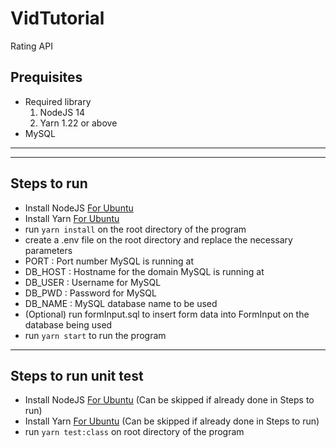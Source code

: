 # VidTutorial
Rating API

## Prequisites
- Required library
  1) NodeJS 14
  2) Yarn 1.22 or above
- MySQL
---

---
## Steps to run
- Install NodeJS [For Ubuntu](https://www.digitalocean.com/community/tutorials/how-to-install-node-js-on-ubuntu-16-04)
- Install Yarn [For Ubuntu](https://www.linuxcloudvps.com/blog/how-to-install-yarn-on-ubuntu-16-04/)
- run `yarn install` on the root directory of the program
- create a .env file on the root directory and replace the necessary parameters
 - PORT : Port number MySQL is running at
 - DB_HOST : Hostname for the domain MySQL is running at
 - DB_USER : Username for MySQL
 - DB_PWD : Password for MySQL
 - DB_NAME : MySQL database name to be used
- (Optional) run formInput.sql to insert form data into FormInput on the database being used
- run `yarn start` to run the program
---
## Steps to run unit test
- Install NodeJS [For Ubuntu](https://www.digitalocean.com/community/tutorials/how-to-install-node-js-on-ubuntu-16-04) (Can be skipped if already done in Steps to run)
- Install Yarn [For Ubuntu](https://www.linuxcloudvps.com/blog/how-to-install-yarn-on-ubuntu-16-04/) (Can be skipped if already done in Steps to run)
- run `yarn test:class` on root directory of the program
